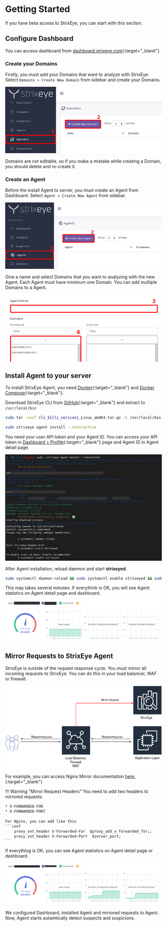 # Getting Started

If you have beta access to StrixEye, you can start with this section.

## Configure Dashboard
You can access dashboard from [dashboard.strixeye.com](https://dashboard.strixeye.com){:target="_blank"}

### Create your Domains

Firstly, you must add your Domains that want to analyze with StrixEye. Select `Domains > Create New Domain` from sidebar and create your Domains.

![sidebar domains button > create new domain button](assets/images/domains_sidebar.png)

Domains are not editable, so if you make a mistake while creating a Domain, you should delete and re-create it.

### Create an Agent

Before the install Agent to server, you must create an Agent from Dashboard. Select `Agent > Create New Agent` from sidebar.

![sidebar agents button > create new agent button](assets/images/agents_sidebar.png)

Give a name and select Domains that you want to analyzing with the new Agent. Each Agent must have minimum one Domain. You can add multiple Domains to a Agent.

![agent name and agent domains](assets/images/agent_create.png)


## Install Agent to your server

To install StrixEye Agent, you need [Docker](https://docs.docker.com/engine/install/){:target="_blank"} and [Docker Compose](https://docs.docker.com/compose/install/){:target="_blank"}.

Download StrixEye CLI from [GitHub](https://github.com/strixeyecom/cli/releases){:target="_blank"} and extract to ``/usr/local/bin``

```bash
sudo tar -xvzf cli_${cli_version}_Linux_amd64.tar.gz -C /usr/local/bin strixeye && sudo chmod +x /usr/local/bin/strixeye
```

<!-- For more information about StrixEye CLI, visit CLI Documentation. -->

```bash
sudo strixeye agent install --interactive
```

You need your user API token and your Agent ID. You can access your API token in [Dashboard > Profile](https://dashboard.strixeye.com/settings/profile){:target="_blank"} page and Agent ID in Agent detail page.

![agent installation](assets/images/agent_install.png)

<!-- If you get an error, visit the CLI troubleshooting page. -->

After Agent installation, reload daemon and start **strixeyed**.

```bash
sudo systemctl daemon-reload && sudo systemctl enable strixeyed && sudo systemctl start strixeyed
```

This may takes several minutes. If everythink is OK, you will see Agent statistics on Agent detail page and dashboard.

![agent statistics](assets/images/agent_stats.png)

## Mirror Requests to StrixEye Agent

StrixEye is outside of the request response cycle. You must mirror all incoming requests to StrixEye. You can do this in your load balancer, WAF or firewall.

![strixeye architecture](assets/images/strixeye_architecture_mirror.png)

For example, you can access Nginx Mirror documentation [here.](https://nginx.org/en/docs/http/ngx_http_mirror_module.html){:target="_blank"}

!!! Warning "Mirror Request Headers"
    You need to add two headers to mirrored requests.

    * X-FORWARDED-FOR
    * X-FORWARDED-PORT

    For Nginx, you can add like this
    ```conf
        proxy_set_header X-Forwarded-For  $proxy_add_x_forwarded_for;;
	    proxy_set_header X-Forwarded-Port  $server_port;
    ```

If everything is OK, you can see Agent statistics on Agent detail page or dashboard.

![Agent statistics with requests](assets/images/agent_success.png)


We configured Dashboard, installed Agent and mirrored requests to Agent. Now, Agent starts autamtically detect suspects and suspicions. 

<!-- If you don't know what is suspect and suspicion, you can read Suspect and Suspicion page. -->

